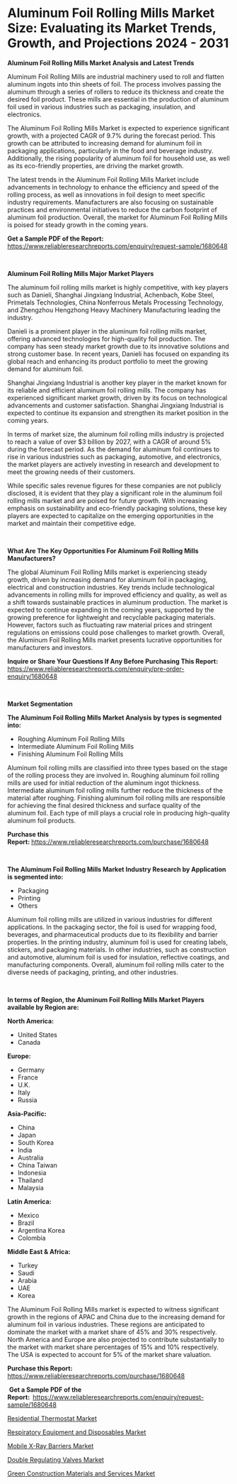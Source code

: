 <p><h1>Aluminum Foil Rolling Mills Market Size: Evaluating its Market Trends, Growth, and Projections 2024 - 2031</h1></p><p><strong>Aluminum Foil Rolling Mills Market Analysis and Latest Trends</strong></p>
<p><p>Aluminum Foil Rolling Mills are industrial machinery used to roll and flatten aluminum ingots into thin sheets of foil. The process involves passing the aluminum through a series of rollers to reduce its thickness and create the desired foil product. These mills are essential in the production of aluminum foil used in various industries such as packaging, insulation, and electronics.</p><p>The Aluminum Foil Rolling Mills Market is expected to experience significant growth, with a projected CAGR of 9.7% during the forecast period. This growth can be attributed to increasing demand for aluminum foil in packaging applications, particularly in the food and beverage industry. Additionally, the rising popularity of aluminum foil for household use, as well as its eco-friendly properties, are driving the market growth.</p><p>The latest trends in the Aluminum Foil Rolling Mills Market include advancements in technology to enhance the efficiency and speed of the rolling process, as well as innovations in foil design to meet specific industry requirements. Manufacturers are also focusing on sustainable practices and environmental initiatives to reduce the carbon footprint of aluminum foil production. Overall, the market for Aluminum Foil Rolling Mills is poised for steady growth in the coming years.</p></p>
<p><strong>Get a Sample PDF of the Report:&nbsp;</strong> <a href="https://www.reliableresearchreports.com/enquiry/request-sample/1680648">https://www.reliableresearchreports.com/enquiry/request-sample/1680648</a></p>
<p>&nbsp;</p>
<p><strong>Aluminum Foil Rolling Mills Major Market Players</strong></p>
<p><p>The aluminum foil rolling mills market is highly competitive, with key players such as Danieli, Shanghai Jingxiang Industrial, Achenbach, Kobe Steel, Primetals Technologies, China Nonferrous Metals Processing Technology, and Zhengzhou Hengzhong Heavy Machinery Manufacturing leading the industry. </p><p>Danieli is a prominent player in the aluminum foil rolling mills market, offering advanced technologies for high-quality foil production. The company has seen steady market growth due to its innovative solutions and strong customer base. In recent years, Danieli has focused on expanding its global reach and enhancing its product portfolio to meet the growing demand for aluminum foil.</p><p>Shanghai Jingxiang Industrial is another key player in the market known for its reliable and efficient aluminum foil rolling mills. The company has experienced significant market growth, driven by its focus on technological advancements and customer satisfaction. Shanghai Jingxiang Industrial is expected to continue its expansion and strengthen its market position in the coming years.</p><p>In terms of market size, the aluminum foil rolling mills industry is projected to reach a value of over $3 billion by 2027, with a CAGR of around 5% during the forecast period. As the demand for aluminum foil continues to rise in various industries such as packaging, automotive, and electronics, the market players are actively investing in research and development to meet the growing needs of their customers.</p><p>While specific sales revenue figures for these companies are not publicly disclosed, it is evident that they play a significant role in the aluminum foil rolling mills market and are poised for future growth. With increasing emphasis on sustainability and eco-friendly packaging solutions, these key players are expected to capitalize on the emerging opportunities in the market and maintain their competitive edge.</p></p>
<p>&nbsp;</p>
<p><strong>What Are The Key Opportunities For Aluminum Foil Rolling Mills Manufacturers?</strong></p>
<p><p>The global Aluminum Foil Rolling Mills market is experiencing steady growth, driven by increasing demand for aluminum foil in packaging, electrical and construction industries. Key trends include technological advancements in rolling mills for improved efficiency and quality, as well as a shift towards sustainable practices in aluminum production. The market is expected to continue expanding in the coming years, supported by the growing preference for lightweight and recyclable packaging materials. However, factors such as fluctuating raw material prices and stringent regulations on emissions could pose challenges to market growth. Overall, the Aluminum Foil Rolling Mills market presents lucrative opportunities for manufacturers and investors.</p></p>
<p><strong>Inquire or Share Your Questions If Any Before Purchasing This Report:</strong> <a href="https://www.reliableresearchreports.com/enquiry/pre-order-enquiry/1680648">https://www.reliableresearchreports.com/enquiry/pre-order-enquiry/1680648</a></p>
<p>&nbsp;</p>
<p><strong>Market Segmentation</strong></p>
<p><strong>The Aluminum Foil Rolling Mills Market Analysis by types is segmented into:</strong></p>
<p><ul><li>Roughing Aluminum Foil Rolling Mills</li><li>Intermediate Aluminum Foil Rolling Mills</li><li>Finishing Aluminum Foil Rolling Mills</li></ul></p>
<p><p>Aluminum foil rolling mills are classified into three types based on the stage of the rolling process they are involved in. Roughing aluminum foil rolling mills are used for initial reduction of the aluminum ingot thickness. Intermediate aluminum foil rolling mills further reduce the thickness of the material after roughing. Finishing aluminum foil rolling mills are responsible for achieving the final desired thickness and surface quality of the aluminum foil. Each type of mill plays a crucial role in producing high-quality aluminum foil products.</p></p>
<p><strong>Purchase this Report:&nbsp;</strong><a href="https://www.reliableresearchreports.com/purchase/1680648">https://www.reliableresearchreports.com/purchase/1680648</a></p>
<p>&nbsp;</p>
<p><strong>The Aluminum Foil Rolling Mills Market Industry Research by Application is segmented into:</strong></p>
<p><ul><li>Packaging</li><li>Printing</li><li>Others</li></ul></p>
<p><p>Aluminum foil rolling mills are utilized in various industries for different applications. In the packaging sector, the foil is used for wrapping food, beverages, and pharmaceutical products due to its flexibility and barrier properties. In the printing industry, aluminum foil is used for creating labels, stickers, and packaging materials. In other industries, such as construction and automotive, aluminum foil is used for insulation, reflective coatings, and manufacturing components. Overall, aluminum foil rolling mills cater to the diverse needs of packaging, printing, and other industries.</p></p>
<p>&nbsp;</p>
<p><strong>In terms of Region, the Aluminum Foil Rolling Mills Market Players available by Region are:</strong></p>
<p>
    <p> <strong> North America: </strong>
        <ul>
            <li>United States</li>
            <li>Canada</li>
        </ul>
        </p> 
    <p> <strong> Europe: </strong>
        <ul>
            <li>Germany</li>
            <li>France</li>
            <li>U.K.</li>
            <li>Italy</li>
            <li>Russia</li>
        </ul>
        </p> 
    <p> <strong> Asia-Pacific: </strong>
        <ul>
            <li>China</li>
            <li>Japan</li>
            <li>South Korea</li>
            <li>India</li>
            <li>Australia</li>
            <li>China Taiwan</li>
            <li>Indonesia</li>
            <li>Thailand</li>
            <li>Malaysia</li>
        </ul>
        </p> 
    <p> <strong> Latin America: </strong>
        <ul>
            <li>Mexico</li>
            <li>Brazil</li>
            <li>Argentina Korea</li>
            <li>Colombia</li>
        </ul>
        </p> 
    <p> <strong> Middle East & Africa: </strong>
        <ul>
            <li>Turkey</li>
            <li>Saudi</li>
            <li>Arabia</li>
            <li>UAE</li>
            <li>Korea</li>
        </ul>
    </p>
    </p>
<p><p>The Aluminum Foil Rolling Mills market is expected to witness significant growth in the regions of APAC and China due to the increasing demand for aluminum foil in various industries. These regions are anticipated to dominate the market with a market share of 45% and 30% respectively. North America and Europe are also projected to contribute substantially to the market with market share percentages of 15% and 10% respectively. The USA is expected to account for 5% of the market share valuation.</p></p>
<p><strong>Purchase this Report: </strong><a href="https://www.reliableresearchreports.com/purchase/1680648">https://www.reliableresearchreports.com/purchase/1680648</a></p>
<p>&nbsp;<strong>Get a Sample PDF of the Report:&nbsp;&nbsp;</strong><a href="https://www.reliableresearchreports.com/enquiry/request-sample/1680648">https://www.reliableresearchreports.com/enquiry/request-sample/1680648</a></p>
<p><strong></strong></p>
<p><p><a href="https://github.com/yoshih12/Market-Research-Report-List-2/blob/main/residential-thermostat-market.md">Residential Thermostat Market</a></p><p><a href="https://medium.com/@dennisoliver07/decoding-respiratory-equipment-and-disposables-market-metrics-market-share-trends-and-growth-71fb4a94197e">Respiratory Equipment and Disposables Market</a></p><p><a href="https://issuu.com/reportprime-2/docs/mobile-x-ray-barriers-market-size-2030.pptx">Mobile X-Ray Barriers Market</a></p><p><a href="https://github.com/castoriffic/Market-Research-Report-List-3/blob/main/double-regulating-valves-market.md">Double Regulating Valves Market</a></p><p><a href="https://medium.com/@loretamusaj85/green-construction-materials-and-services-market-outlook-industry-overview-and-forecast-2024-to-6f717a3e3c78">Green Construction Materials and Services Market</a></p></p>
